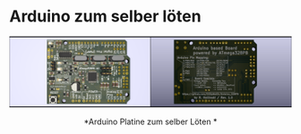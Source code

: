 # Arduino zum selber löten

<img src="Pic_Render_Front.png" width="50%"/><img src="Pic_Render_Back.png" width="50%"/><br><div align="center">*Arduino Platine zum selber Löten *</div>